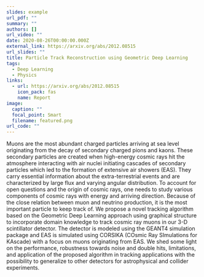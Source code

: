 ```yaml
---
slides: example
url_pdf: ""
summary: ""
authors: []
url_video: ""
date: 2020-08-26T00:00:00.000Z
external_link: https://arxiv.org/abs/2012.08515
url_slides: ""
title: Particle Track Reconstruction using Geometric Deep Learning
tags:
  - Deep Learning
  - Physics
links:
  - url: https://arxiv.org/abs/2012.08515
    icon_pack: fas
    name: Report
image:
  caption: ""
  focal_point: Smart
  filename: featured.png
url_code: ""
---
```

Muons are the most abundant charged particles arriving at sea level originating from the decay of secondary charged pions and kaons. These secondary particles are created when high-energy cosmic rays hit the atmosphere interacting with air nuclei initiating cascades of secondary particles which led to the formation of extensive air showers (EAS). They carry essential information about the extra-terrestrial events and are characterized by large flux and varying angular distribution. To account for open questions and the origin of cosmic rays, one needs to study various components of cosmic rays with energy and arriving direction. Because of the close relation between muon and neutrino production, it is the most important particle to keep track of. We propose a novel tracking algorithm based on the Geometric Deep Learning approach using graphical structure to incorporate domain knowledge to track cosmic ray muons in our 3-D scintillator detector. The detector is modeled using the GEANT4 simulation package and EAS is simulated using CORSIKA (COsmic Ray SImulations for KAscade) with a focus on muons originating from EAS. We shed some light on the performance, robustness towards noise and double hits, limitations, and application of the proposed algorithm in tracking applications with the possibility to generalize to other detectors for astrophysical and collider experiments.